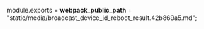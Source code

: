 module.exports = __webpack_public_path__ + "static/media/broadcast_device_id_reboot_result.42b869a5.md";